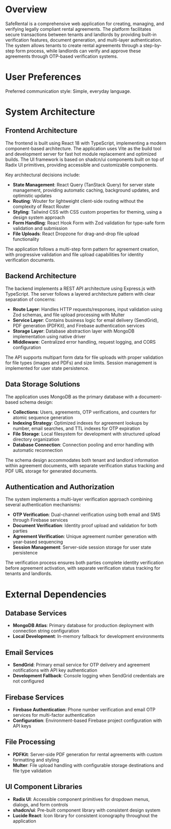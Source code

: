# Overview

SafeRental is a comprehensive web application for creating, managing, and verifying legally compliant rental agreements. The platform facilitates secure transactions between tenants and landlords by providing built-in verification features, document generation, and multi-layer authentication. The system allows tenants to create rental agreements through a step-by-step form process, while landlords can verify and approve these agreements through OTP-based verification systems.

# User Preferences

Preferred communication style: Simple, everyday language.

# System Architecture

## Frontend Architecture

The frontend is built using React 18 with TypeScript, implementing a modern component-based architecture. The application uses Vite as the build tool and development server for fast hot module replacement and optimized builds. The UI framework is based on shadcn/ui components built on top of Radix UI primitives, providing accessible and customizable components.

Key architectural decisions include:
- **State Management**: React Query (TanStack Query) for server state management, providing automatic caching, background updates, and optimistic updates
- **Routing**: Wouter for lightweight client-side routing without the complexity of React Router
- **Styling**: Tailwind CSS with CSS custom properties for theming, using a design system approach
- **Form Handling**: React Hook Form with Zod validation for type-safe form validation and submission
- **File Uploads**: React Dropzone for drag-and-drop file upload functionality

The application follows a multi-step form pattern for agreement creation, with progressive validation and file upload capabilities for identity verification documents.

## Backend Architecture

The backend implements a REST API architecture using Express.js with TypeScript. The server follows a layered architecture pattern with clear separation of concerns:

- **Route Layer**: Handles HTTP requests/responses, input validation using Zod schemas, and file upload processing with Multer
- **Service Layer**: Contains business logic for email delivery (SendGrid), PDF generation (PDFKit), and Firebase authentication services
- **Storage Layer**: Database abstraction layer with MongoDB implementation using native driver
- **Middleware**: Centralized error handling, request logging, and CORS configuration

The API supports multipart form data for file uploads with proper validation for file types (images and PDFs) and size limits. Session management is implemented for user state persistence.

## Data Storage Solutions

The application uses MongoDB as the primary database with a document-based schema design:

- **Collections**: Users, agreements, OTP verifications, and counters for atomic sequence generation
- **Indexing Strategy**: Optimized indexes for agreement lookups by number, email searches, and TTL indexes for OTP expiration
- **File Storage**: Local filesystem for development with structured upload directory organization
- **Database Connection**: Connection pooling and error handling with automatic reconnection

The schema design accommodates both tenant and landlord information within agreement documents, with separate verification status tracking and PDF URL storage for generated documents.

## Authentication and Authorization

The system implements a multi-layer verification approach combining several authentication mechanisms:

- **OTP Verification**: Dual-channel verification using both email and SMS through Firebase services
- **Document Verification**: Identity proof upload and validation for both parties
- **Agreement Verification**: Unique agreement number generation with year-based sequencing
- **Session Management**: Server-side session storage for user state persistence

The verification process ensures both parties complete identity verification before agreement activation, with separate verification status tracking for tenants and landlords.

# External Dependencies

## Database Services
- **MongoDB Atlas**: Primary database for production deployment with connection string configuration
- **Local Development**: In-memory fallback for development environments

## Email Services
- **SendGrid**: Primary email service for OTP delivery and agreement notifications with API key authentication
- **Development Fallback**: Console logging when SendGrid credentials are not configured

## Firebase Services
- **Firebase Authentication**: Phone number verification and email OTP services for multi-factor authentication
- **Configuration**: Environment-based Firebase project configuration with API keys

## File Processing
- **PDFKit**: Server-side PDF generation for rental agreements with custom formatting and styling
- **Multer**: File upload handling with configurable storage destinations and file type validation

## UI Component Libraries
- **Radix UI**: Accessible component primitives for dropdown menus, dialogs, and form controls
- **shadcn/ui**: Pre-built component library with consistent design system
- **Lucide React**: Icon library for consistent iconography throughout the application
